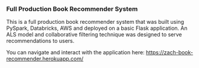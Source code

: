 ### Full Production Book Recommender System
This is a full production book recommender system that was built using PySpark, Databricks, AWS and deployed on a basic Flask application. 
An ALS model and collaborative filtering technique was designed to serve recommendations to users.

You can navigate and interact with the application here: https://zach-book-recommender.herokuapp.com/
